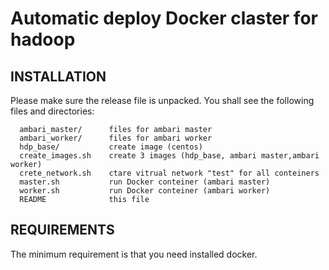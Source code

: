 # Automatic deploy Docker claster for hadoop

INSTALLATION
------------

Please make sure the release file is unpacked. You shall see the following files and directories:

      ambari_master/      files for ambari master
      ambari_worker/      files for ambari worker
      hdp_base/	          create image (centos) 
      create_images.sh	  create 3 images (hdp_base, ambari master,ambari worker)
      crete_network.sh    ctare vitrual network "test" for all conteiners
      master.sh           run Docker conteiner (ambari master)
      worker.sh	          run Docker conteiner (ambari worker)
      README              this file

REQUIREMENTS
------------

The minimum requirement is that you need installed docker.
